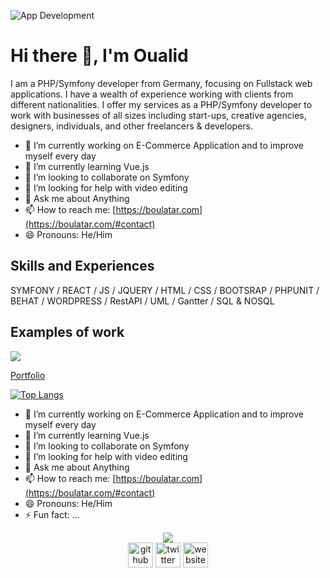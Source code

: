 ![App Development](https://github.com/bigboss-oualid/bigboss-oualid/blob/main/navpicture.jpg)

# Hi there 👋, I'm Oualid
I am a PHP/Symfony developer from Germany, focusing on Fullstack web applications. I have a wealth of experience working with clients from different nationalities. I offer my services as a PHP/Symfony developer to work with businesses of all sizes including start-ups, creative agencies, designers, individuals, and other freelancers & developers.

- 🔭 I’m currently working on E-Commerce Application and to improve myself every day 
- 🌱 I’m currently learning Vue.js 
- 👯 I’m looking to collaborate on Symfony 
- 🤔 I’m looking for help with  video editing  
- 💬 Ask me about Anything 
- 📫 How to reach me: [https://boulatar.com](https://boulatar.com/#contact) 
- 😄 Pronouns: He/Him 

## Skills and Experiences
SYMFONY / REACT / JS / JQUERY / HTML / CSS / BOOTSRAP / PHPUNIT / BEHAT / WORDPRESS / RestAPI / UML / Gantter / SQL & NOSQL

## Examples of work
<img src="(https://github.com/bigboss-oualid/bigboss-oualid/blob/main/work-example.gif">

[Portfolio](https://boulatar.com/#portfolio)

[![Top Langs](https://github-readme-stats.vercel.app/api/top-langs/?username=bigboss-oualid&layout=compact&hide=html)](https://github.com/bigboss-oualid/github-readme-stats)

- 🔭 I’m currently working on E-Commerce Application and to improve myself every day 
- 🌱 I’m currently learning Vue.js 
- 👯 I’m looking to collaborate on Symfony 
- 🤔 I’m looking for help with  video editing  
- 💬 Ask me about Anything 
- 📫 How to reach me: [https://boulatar.com](https://boulatar.com/#contact) 
- 😄 Pronouns: He/Him 
- ⚡ Fun fact: ... 

<div style="text-align:center">
  <a href="https://github.com/bigboss-oualid/github-readme-stats">
    <img  align="center" src="https://github-readme-stats.vercel.app/api?username=bigboss-oualid&&show_icons=true&&theme=radical">
  </a>
</div>

<div style="text-align:center">
  <a href="https://github.com/bigboss-oualid"><img src='https://cdn.jsdelivr.net/npm/simple-icons@3.0.1/icons/github.svg' alt='github' height='40'></a>
  <a href="https://twitter.com/BigBoss94047477"><img src='https://cdn.jsdelivr.net/npm/simple-icons@3.0.1/icons/twitter.svg' alt='twitter' height='40'></a>
  <a href="https:///it-bigboss.de"><img src='https://cdn.jsdelivr.net/npm/simple-icons@3.0.1/icons/icloud.svg' alt='website' height='40'></a>
</div>
<!--
**bigboss-oualid/bigboss-oualid** is a ✨ _special_ ✨ repository because its `README.md` (this file) appears on your GitHub profile.
** center state
<a href="https://github.com/bigboss-oualid/github-readme-stats">
  <img  align="center" src="https://github-readme-stats.vercel.app/api?username=bigboss-oualid&&show_icons=true&title_color=ffffff&icon_color=bb2acf&text_color=daf7dc&bg_color=191919">
</a>
** show single repo card
[![Readme Card](https://github-readme-stats.vercel.app/api/pin/?username=bigboss-oualid&repo=project_8&show_owner=bigboss-oualid)](https://github.com/bigboss-oualid/github-readme-stats)

-->
